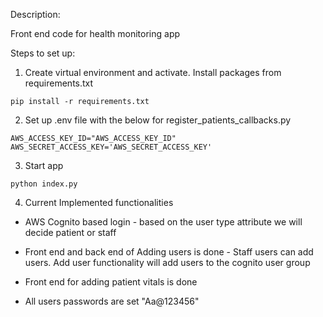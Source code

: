 Description:

Front end code for health monitoring app

Steps to set up:

1) Create virtual environment and activate. Install packages from requirements.txt
```
pip install -r requirements.txt
```
2) Set up .env file with the below for register_patients_callbacks.py
```commandline
AWS_ACCESS_KEY_ID="AWS_ACCESS_KEY_ID"
AWS_SECRET_ACCESS_KEY='AWS_SECRET_ACCESS_KEY'
```
3) Start app

```commandline
python index.py
```
4) Current Implemented functionalities

- AWS Cognito based login - based on the user type attribute we will decide patient or staff

- Front end and back end of Adding users is done - Staff users can add users. Add user functionality will add users to the cognito user group

- Front end for adding patient vitals is done
- All users passwords are set "Aa@123456"

